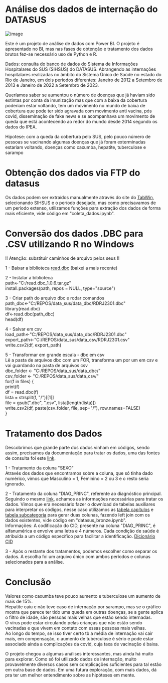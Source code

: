 # Análise dos dados de internação do DATASUS

![image](https://github.com/luizolijr/datasus_bi/assets/42130256/4aeeed0b-9dce-4502-ab68-107bfb28ee63)

Este é um projeto de análise de dados com Power BI. O projeto é apresentado no BI, mas nas fases de obtenção e tratamento dos dados brutos fez-se necessário uso de Python e R.

Dados: consulta do banco de dados do Sistema de Informações Hospitalares do SUS (SIHSUS) do DATASUS. Abrangendo as internações hospitalares realizadas no âmbito do Sistema Único de Saúde no estado do Rio de Janeiro, em dois períodos diferentes: Janeiro de 2012 a Setembro de 2013 e Janeiro de 2022 a Setembro de 2023.

Queríamos saber se aumentou o número de doenças que já haviam sido extintas por conta da imunização mas que com a baixa da cobertura poderiam estar voltando, tem um movimento no mundo de baixa de cobertura que pode ter sido agravada com movimento anti vacina, pós covid, disseminação de fake news e se acompanhava um movimento de queda que está acontecendo ao redor do mundo desde 2014 segundo os dados do IPEA.  

Hipotese: com a queda da cobertura pelo SUS, pelo pouco número de pessoas se vacinando algumas doenças que já foram exterminadas estariam voltando, doenças como caxumba, hepatite, tuberculose e sarampo


# Obtenção dos dados via FTP do datasus
Os dados podem ser extraídos manualmente através do site do [TabWin](https://datasus.saude.gov.br/transferencia-de-arquivos/), selecionando SIHSUS e o período desejado, mas como precisavamos de um período extenso, utilizamos funções para extração dos dados de forma mais eficiente, vide código em "coleta_dados.ipynb".

# Conversão dos dados .DBC para .CSV utilizando R no Windows
!! Atenção: substituir caminhos de arquivo pelos seus !!  

1 - Baixar a biblioteca [read.dbc](https://cran.r-project.org/src/contrib/Archive/read.dbc/) (baixei a mais recente)  

2 - Instalar a biblioteca  
path<-"C:/read.dbc_1.0.6.tar.gz"  
install.packages(path, repos = NULL, type="source")

3 - Criar path do arquivo dbc e rodar comandos  
path_dbc<-"C:/REPOS/data_sus/data_dbc/RDRJ2301.dbc"  
library(read.dbc)  
df<-read.dbc(path_dbc)  
head(df)

4 - Salvar em csv  
load_path<-"C:/REPOS/data_sus/data_dbc/RDRJ2301.dbc"  
export_path<-"C:/REPOS/data_sus/data_csv/RDRJ2301.csv"  
write.csv2(df, export_path)

5 - Transformar em grande escala - dbc em csv  
Lê a pasta de arquivos dbc com um FOR, transforma um por um em csv e vai guardando na pasta de arquivos csv  
dbc_folder <- "C:/REPOS/data_sus/data_dbc/"  
csv_folder <- "C:/REPOS/data_sus/data_csv/"  
for(f in files) {  
  print(f)  
  df = read.dbc(f)  
  lista = strsplit(f, "/")[[1]]  
  file = gsub(".dbc", ".csv", lista[length(lista)])  
  write.csv2(df, paste(csv_folder, file, sep="/"), row.names=FALSE)  
}

# Tratamento dos Dados
Descobrimos que grande parte dos dados vinham em códigos, sendo assim, precisamos da documentação para tratar os dados, uma das fontes de consulta foi este [link](https://pcdas.icict.fiocruz.br/conjunto-de-dados/sistema-de-informacoes-hospitalares-do-sus-sihsus/documentacao/).



1 - Tratamento da coluna "SEXO"  
Através dos dados que encontramos sobre a coluna, que só tinha dado numérico, vimos que Masculino = 1, Feminino = 2 ou 3 e o resto seria ignorado.

2 - Tratamento da coluna "DIAG_PRINC", referente ao diagnóstico principal.
Seguindo o mesmo [link](https://pcdas.icict.fiocruz.br/conjunto-de-dados/sistema-de-informacoes-hospitalares-do-sus-sihsus/documentacao/), achamos as informações necessárias para tratar os dados. Vimos que era necessário fazer o download de tabelas auxiliares para interpretar os códigos, nesse caso utilizamos as [tabela capítulos](https://github.com/bigdata-icict/ETL-Dataiku-DSS/blob/master/SIM/cid10_tabela_capitulos.csv) e [tabela subcategoria](https://github.com/bigdata-icict/ETL-Dataiku-DSS/blob/master/SIM/CID-10-SUBCATEGORIAS.CSV.utf8) para gerar duas colunas, fazendo left join com os dados existentes, vide código em "datasus_bronze.ipynb".  
Informações: A codificação do CID, presente na coluna "DIAG_PRINC", é alfanumérica e envolve uma letra e 4 números. Cada condição de saúde é atribuída a um código específico para facilitar a identificação. [Dicionário CID](https://www.medicinanet.com.br/cid10/b.htm)  

3 - Após o restante dos tratamentos, podemos escolher como separar os dados. A escolha foi um arquivo único com ambos períodos e colunas selecionados para a análise.


# Conclusão

Valores como caxumba teve pouco aumento e tuberculose um aumento de mais de 15%.   
Hepatite caiu e não teve caso de internação por sarampo, mas se o gráfico mostra que parece ter tido uma queda em outras doenças, se a gente aplica o filtro de idade, são pessoas mais velhas que estão sendo internadas.  
O vírus pode estar circulando pelas crianças que não estão sendo vacinadas e que vivem em contato com essas pessoas mais velhas.   
Ao longo do tempo, se isso tiver certo tb a média de internação vai cair mais, em compensação, o aumento de tuberculose é sério e pode estar associado ainda a complicações da covid, cuja taxa de vacinação é baixa.  

O projeto chegou a algumas análises interessantes, mas ainda há muito para explorar. Como só foi utilizado dados de internação, muito provavelmente diversos casos sem complicações suficientes para tal estão em outra base de dados.
Em uma futura exploração, com mais dados, dá pra ter um melhor entendimento sobre as hipóteses em mente.
